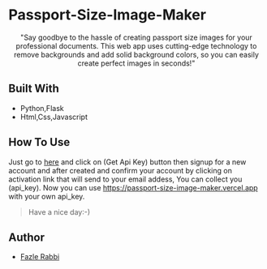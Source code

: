 # Passport-Size-Image-Maker

<div align="center">
"Say goodbye to the hassle of creating passport size images for your professional documents. This web app uses cutting-edge technology to remove backgrounds and add solid background colors, so you can easily create perfect images in seconds!"
</div>

## Built With

* Python,Flask
* Html,Css,Javascript

## How To Use
 Just go to <a class="" href="https://remove.bg/api">here</a> and click on (Get Api Key) button
 then signup for a new account and after created and confirm your account by clicking on activation link
 that will send to your email addess,
 You can collect you (api_key).
 Now you can use <a class="" href="https//passport-size-image-maker.vercel.app">https://passport-size-image-maker.vercel.app</a>
 with your own api_key. 
> Have a nice day:-)

## Author
* [Fazle Rabbi](https://bio-link.github.io/im-fazle-rabbi/)